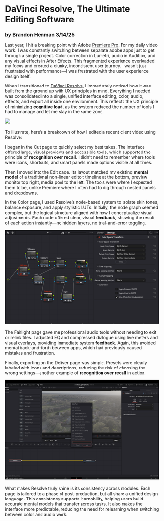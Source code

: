 # DaVinci Resolve, The Ultimate Editing Software
### by Brandon Henman 3/14/25


Last year, I hit a breaking point with Adobe [Premiere Pro](https://www.adobe.com/products/premiere.html). For my daily video work. I was constantly switching between separate adobe apps just to get through a single project. Color correction in Lumetri, audio in Audition, and any visual effects in After Effects. This fragmented experience overloaded my focus and created a clunky, inconsistent user journey. I wasn’t just frustrated with performance—I was frustrated with the user experience design itself.

When I transitioned to [DaVinci Resolve](https://www.blackmagicdesign.com/products/davinciresolve), I immediately noticed how it was built from the ground up with UX principles in mind. Everything I needed was consolidated into a single, unified interface editing, color, audio, effects, and export all inside one environment. This reflects the UX principle of minimizing **cognitive load**, as the system reduced the number of tools I had to manage and let me stay in the same zone.


![](img1.jpg)
<br><br>
To illustrate, here’s a breakdown of how I edited a recent client video using Resolve:

I began in the Cut page to quickly select my best takes. The interface offered large, visual previews and accessible tools, which supported the principle of **recognition over recall**. I didn’t need to remember where tools were icons, shortcuts, and smart panels made options visible at all times.

Then I moved into the Edit page. Its layout matched my existing **mental model** of a traditional non-linear editor: timeline at the bottom, preview monitor top right, media pool to the left. The tools were where I expected them to be, unlike Premiere where I often had to dig through nested panels and dropdowns.

In the Color page, I used Resolve’s node-based system to isolate skin tones, balance exposure, and apply stylistic LUTs. Initially, the node graph seemed complex, but the logical structure aligned with how I conceptualize visual adjustments. Each node offered clear, visual **feedback**, showing the result of each action instantly—no hidden layers, no trial-and-error toggling.



![](img2.jpg)
<br><br>
The Fairlight page gave me professional audio tools without needing to exit or relink files. I adjusted EQ and compressed dialogue using live meters and visual overlays, providing immediate system **feedback**. Again, this avoided mental back-and-forth between apps, which had previously caused mistakes and frustration.

Finally, exporting on the Deliver page was simple. Presets were clearly labeled with icons and descriptions, reducing the risk of choosing the wrong settings—another example of **recognition over recall** in action.


![](img3.jpg)
<br><br>
What makes Resolve truly shine is its consistency across modules. Each page is tailored to a phase of post-production, but all share a unified design language. This consistency supports learnability, helping users build accurate mental models that transfer across tasks. It also makes the interface more predictable, reducing the need for relearning when switching between color and audio work.
